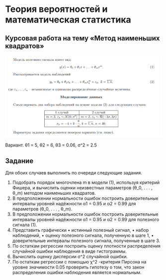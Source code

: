 # Теория вероятностей и математическая статистика
## Курсовая работа на тему «Метод наименьших квадратов»
![alt text](https://github.com/zxBan/Probability-theory/blob/main/record.png)

Вариант.
θ1 = 5, θ2 = 6, θ3 = 0.06, σ^2 = 2.5 
## Задание
Для обоих случаев выполнить по очереди следующие задания.
1. Подобрать порядок многочлена m в модели (1), используя критерий Фишера, и вычислить оценки неизвестных параметров (θ_0, . . . , θ_m) методом наименьших квадратов.
2. В предположении нормальности ошибок построить доверительные интервалы уровней
надёжности α1 = 0.95 и α2 = 0.99 для параметров (θ_0, . . . , θ_m).
3. В предположении нормальности ошибок построить доверительные интервалы уровней
надёжности α1 = 0.95 и α2 = 0.99 для полезного сигнала (1).
4. Представить графически
• истинный полезный сигнал,
• набор наблюдений,
• оценку полезного сигнала, полученную в шаге 1,
• доверительные интервалы полезного сигнала, полученные в шаге 3.
5. По остаткам регрессии построить оценку плотности распределения случайной ошибки
наблюдения в виде гистограммы.
6. Вычислить оценку дисперсии σ^2
случайной ошибки.
7. По остаткам регрессии с помощью χ^2 -критерия Пирсона на уровне значимости 0.05 проверить
гипотезу о том, что закон распределения ошибки наблюдения является нормальным.

